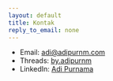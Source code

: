 ```yaml
---
layout: default
title: Kontak
reply_to_email: none
---
```


- Email: [adi@adipurnm.com](mailto:adi@adipurnm.com)
- Threads: [by.adipurnm](https://www.threads.com/@by.adipurnm)
- LinkedIn: [Adi Purnama](https://linkedin.com/in/adi-prnm)
